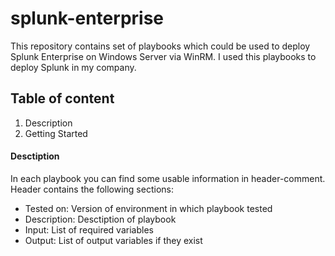 # splunk-enterprise
This repository contains set of playbooks which could be used to deploy Splunk Enterprise on Windows Server via WinRM.
I used this playbooks to deploy Splunk in my company.

## Table of content
1. Description
1. Getting Started

#### Desctiption
In each playbook you can find some usable information in header-comment.
Header contains the following sections:
* Tested on: Version of environment in which playbook tested
* Description: Desctiption of playbook
* Input: List of required variables
* Output: List of output variables if they exist